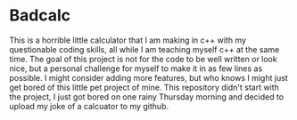 # Badcalc
This is a horrible little calculator that I am making in c++ with my questionable coding skills, all while I am teaching myself c++ at the same time. The goal of this project is not for the code to be well written or look nice, but a personal challenge for myself to make it in as few lines as possible. I might consider adding more features, but who knows I might just get bored of this little pet project of mine. This repository didn't start with the project, I just got bored on one rainy Thursday morning and decided to upload my joke of a calcuator to my github.
